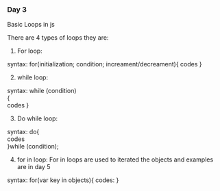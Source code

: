 ### Day 3

Basic Loops in js

There are 4 types of loops they are:

1.  For loop:

syntax:
for(initialization; condition; increament/decreament){
codes
}

2.  while loop:

syntax:
while (condition)  
{  
 codes
}

3.  Do while loop:

syntax:
do{  
 codes  
}while (condition);

4.  for in loop:
    For in loops are used to iterated the objects and examples are in day 5

syntax:
for(var key in objects){
codes:
}
